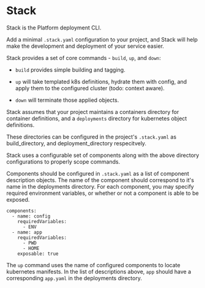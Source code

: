 # Stack
Stack is the Platform deployment CLI.

Add a minimal `.stack.yaml` configuration to your project, and Stack will help make the development and deployment of your service 
easier. 

Stack provides a set of core commands - `build`, `up`, and `down`:

- `build` provides simple building and tagging.

- `up` will take templated k8s definitions, hydrate them with config, and apply them to the configured cluster (todo: context aware).

- `down` will terminate those applied objects. 

Stack assumes that your project maintains a containers directory for container definitions, and a `deployments` 
directory for kubernetes object definitions.

These directories can be configured in the project's `.stack.yaml` as build_directory, and deployment_directory 
respecitvely.


Stack uses a configurable set of components along with the above directory configurations to properly scope commands.
 

Components should be configured in `.stack.yaml` as a list of component description objects. The name of the component
should correspond to it's name in the deployments directory. For each component, you may specify 
required environment variables, or whether or not a component is able to be exposed.

    components:
      - name: config
        requiredVariables:
          - ENV
      - name: app
        requiredVariables:
          - PWD
          - HOME
        exposable: true


The `up` command uses the name of configured components to locate kubernetes manifests. In the list of descriptions 
above, `app` should have a corresponding `app.yaml` in the deployments directory.


